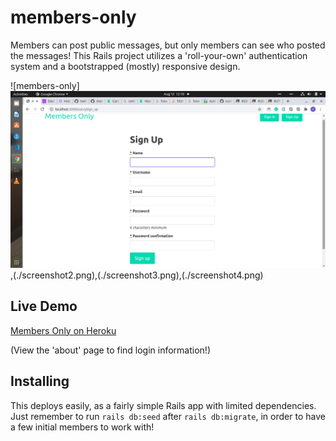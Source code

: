 # members-only

Members can post public messages, but only members can see who posted the messages!  This Rails project utilizes a 'roll-your-own' authentication system and a bootstrapped (mostly) responsive design.

![members-only]
![screenshot](./screenshot1.png),(./screenshot2.png),(./screenshot3.png),(./screenshot4.png)
## Live Demo
[Members Only on Heroku]()

(View the 'about' page to find login information!)

## Installing
This deploys easily, as a fairly simple Rails app with limited dependencies.  Just remember to run `rails db:seed` after `rails db:migrate`, in order to have a few initial members to work with!
